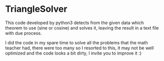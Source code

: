 # TriangleSolver
This code developed by python3 detects from the given data which theorem to use (sine or cosine) and solves it, leaving the result in a text file with due process.

I did the code in my spare time to solve all the problems that the math teacher had, there were too many so I resorted to this, it may not be well optimized and the code looks a bit dirty, I invite you to improve it :)


